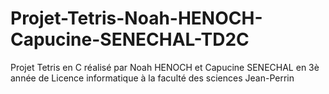 # Projet-Tetris-Noah-HENOCH-Capucine-SENECHAL-TD2C
Projet Tetris en C réalisé par Noah HENOCH et Capucine SENECHAL en 3è année de Licence informatique à la faculté des sciences Jean-Perrin
